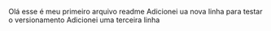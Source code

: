 Olá esse é meu primeiro arquivo readme
Adicionei ua nova linha para testar o versionamento
Adicionei uma terceira linha 